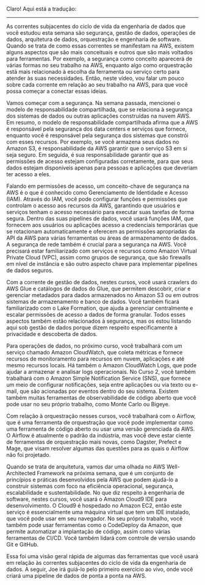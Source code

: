 


Claro! Aqui está a tradução:

---

As correntes subjacentes do ciclo de vida da engenharia de dados que você estudou esta semana são segurança, gestão de dados, operações de dados, arquitetura de dados, orquestração e engenharia de software. Quando se trata de como essas correntes se manifestam na AWS, existem alguns aspectos que são mais conceituais e outros que são mais voltados para ferramentas. Por exemplo, a segurança como conceito aparecerá de várias formas no seu trabalho na AWS, enquanto algo como orquestração está mais relacionado à escolha da ferramenta ou serviço certo para atender às suas necessidades. Então, neste vídeo, vou falar um pouco sobre cada corrente em relação ao seu trabalho na AWS, para que você possa começar a conectar essas ideias.

Vamos começar com a segurança. Na semana passada, mencionei o modelo de responsabilidade compartilhada, que se relaciona à segurança dos sistemas de dados ou outras aplicações construídas na nuvem AWS. Em resumo, o modelo de responsabilidade compartilhada afirma que a AWS é responsável pela segurança dos data centers e serviços que fornece, enquanto você é responsável pela segurança dos sistemas que constrói com esses recursos. Por exemplo, se você armazena seus dados no Amazon S3, é responsabilidade da AWS garantir que o serviço S3 em si seja seguro. Em seguida, é sua responsabilidade garantir que as permissões de acesso estejam configuradas corretamente, para que seus dados estejam disponíveis apenas para pessoas e aplicações que deveriam ter acesso a eles.

Falando em permissões de acesso, um conceito-chave de segurança na AWS é o que é conhecido como Gerenciamento de Identidade e Acesso (IAM). Através do IAM, você pode configurar funções e permissões que controlam o acesso aos recursos da AWS, garantindo que usuários e serviços tenham o acesso necessário para executar suas tarefas de forma segura. Dentro das suas pipelines de dados, você usará funções IAM, que fornecem aos usuários ou aplicações acesso a credenciais temporárias que se rotacionam automaticamente e oferecem as permissões apropriadas da API da AWS para várias ferramentas ou áreas de armazenamento de dados. A segurança de rede também é crucial para a segurança na AWS. Você precisará estar familiarizado com serviços e recursos como Amazon Virtual Private Cloud (VPC), assim como grupos de segurança, que são firewalls em nível de instância e são outro aspecto chave para implementar pipelines de dados seguros.

Com a corrente de gestão de dados, nestes cursos, você usará crawlers do AWS Glue e catálogos de dados do Glue, que permitem descobrir, criar e gerenciar metadados para dados armazenados no Amazon S3 ou em outros sistemas de armazenamento e banco de dados. Você também ficará familiarizado com o Lake Formation, que ajuda a gerenciar centralmente e escalar permissões de acesso a dados de forma granular. Todos esses aspectos também estão relacionados à segurança, mas os estou listando aqui sob gestão de dados porque dizem respeito especificamente à privacidade e descoberta de dados.

Para operações de dados, no próximo curso, você trabalhará com um serviço chamado Amazon CloudWatch, que coleta métricas e fornece recursos de monitoramento para recursos em nuvem, aplicações e até mesmo recursos locais. Há também o Amazon CloudWatch Logs, que pode ajudar a armazenar e analisar logs operacionais. No Curso 2, você também trabalhará com o Amazon Simple Notification Service (SNS), que fornece um meio de configurar notificações, seja entre aplicações ou via texto ou e-mail, que são acionadas por eventos dentro do seu sistema. Existem também muitas ferramentas de observabilidade de código aberto que você pode usar no seu próprio trabalho, como Monte Carlo ou Bigeye.

Com relação à orquestração nesses cursos, você trabalhará com o Airflow, que é uma ferramenta de orquestração que você pode implementar como uma ferramenta de código aberto ou usar uma versão gerenciada da AWS. O Airflow é atualmente o padrão da indústria, mas você deve estar ciente de ferramentas de orquestração mais novas, como Dagster, Prefect e Mage, que visam resolver algumas das questões para as quais o Airflow não foi projetado.

Quando se trata de arquitetura, vamos dar uma olhada no AWS Well-Architected Framework na próxima semana, que é um conjunto de princípios e práticas desenvolvidos pela AWS que podem ajudá-lo a construir sistemas com foco na eficiência operacional, segurança, escalabilidade e sustentabilidade. No que diz respeito à engenharia de software, nestes cursos, você usará o Amazon Cloud9 IDE para desenvolvimento. O Cloud9 é hospedado no Amazon EC2, então este serviço é essencialmente uma máquina virtual que tem um IDE instalado, que você pode usar em seu navegador. No seu próprio trabalho, você também pode usar ferramentas como o CodeDeploy da Amazon, que permite automatizar a implantação de código, assim como várias ferramentas de CI/CD. Você também lidará com controle de versão usando Git e GitHub.

Essa foi uma visão geral rápida de algumas das ferramentas que você usará em relação às correntes subjacentes do ciclo de vida da engenharia de dados. A seguir, Joe irá guiá-lo pelo primeiro exercício ao vivo, onde você criará uma pipeline de dados de ponta a ponta na AWS.